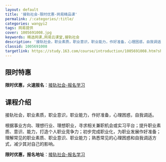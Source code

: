 ```yaml
---
layout: default
title: '接轨社会-限时优惠-网易精品课'
permalink: /:categories/:title/
categories: wangyi2
tags: 网易提供
cover: 1005691008.jpg
keywords: 精选网课,网易云课堂,接轨社会
description: '接轨社会，职业素质，职业意识，职业能力，作好准备，心理困惑，自我调适。根据事业方向、理想行业、理想职业，寻求相关兼职机会'
classid: 1005691008
targetlink: https://study.163.com/course/introduction/1005691008.htm?share=1&shareId=1025206652&utm_campaign=share&utm_medium=iphoneShare&utm_source=&utm_u=1025206652
---
```


## 限时特惠

**限时优惠，火速报名**：[接轨社会-报名学习](https://study.163.com/course/introduction/1005691008.htm?share=1&shareId=1025206652&utm_campaign=share&utm_medium=iphoneShare&utm_source=&utm_u=1025206652)

## 课程介绍

接轨社会，职业素质，职业意识，职业能力，作好准备，心理困惑，自我调适。

根据事业方向、理想行业、理想职业，寻求相关兼职机会或实习平台；提升职业素质、意识、能力，打造个人职业竞争力；初步完成职业化，为职业发展作好准备；理解常见的职业素质、职业意识、职业能力；熟悉常见的心理困惑和自我调适方式，减少其对自己的影响。

**限时优惠，报名地址**：[接轨社会-报名学习](https://study.163.com/course/introduction/1005691008.htm?share=1&shareId=1025206652&utm_campaign=share&utm_medium=iphoneShare&utm_source=&utm_u=1025206652)

